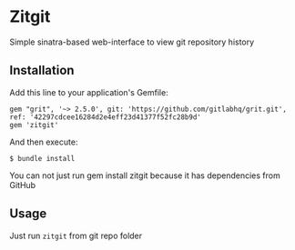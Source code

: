 # Zitgit

Simple sinatra-based web-interface to view git repository history

## Installation

Add this line to your application's Gemfile:

    gem "grit", '~> 2.5.0', git: 'https://github.com/gitlabhq/grit.git', ref: '42297cdcee16284d2e4eff23d41377f52fc28b9d'
    gem 'zitgit'

And then execute:

    $ bundle install

You can not just run gem install zitgit because it has dependencies from GitHub

## Usage

Just run `zitgit` from git repo folder
